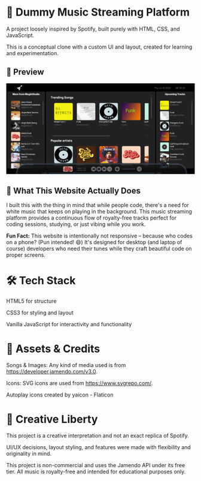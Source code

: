 # 🎵 Dummy Music Streaming Platform

A project loosely inspired by Spotify, built purely with HTML, CSS, and JavaScript.

This is a conceptual clone with a custom UI and layout, created for learning and experimentation.

## 📸 Preview

![Music Streaming Platform Preview](Preview.png)

## 🎯 What This Website Actually Does

I built this with the thing in mind that while people code, there's a need for white music that keeps on playing in the background. This music streaming platform provides a continuous flow of royalty-free tracks perfect for coding sessions, studying, or just vibing while you work.

**Fun Fact:** This website is intentionally not responsive – because who codes on a phone? (Pun intended! 😄) It's designed for desktop (and laptop of course) developers who need their tunes while they craft beautiful code on proper screens.

# 🛠️ Tech Stack

HTML5 for structure

CSS3 for styling and layout

Vanilla JavaScript for interactivity and functionality

# 📁 Assets & Credits

Songs & Images: Any kind of media used is from https://developer.jamendo.com/v3.0.

Icons: SVG icons are used from https://www.svgrepo.com/.

Autoplay icons created by yaicon - Flaticon

# 🎨 Creative Liberty

This project is a creative interpretation and not an exact replica of Spotify.

UI/UX decisions, layout styling, and features were made with flexibility and originality in mind.



This project is non-commercial and uses the Jamendo API under its free tier. All music is royalty-free and intended for educational purposes only.

